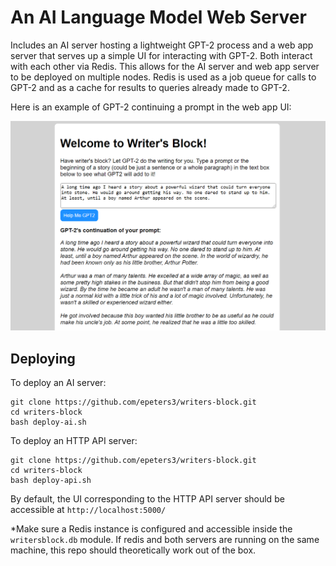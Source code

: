 # An AI Language Model Web Server

Includes an AI server hosting a lightweight GPT-2 process and a web app server that serves up a simple UI for interacting with GPT-2. Both interact with each other via Redis. This allows for the AI server and web app server to be deployed on multiple nodes. Redis is used as a job queue for calls to GPT-2 and as a cache for results to queries already made to GPT-2.

Here is an example of GPT-2 continuing a prompt in the web app UI:

![Entering a one paragraph example story prompt and seeing GPT-2's result in the web app UI](./assets/ui-example.png)

## Deploying

To deploy an AI server:

```shell
git clone https://github.com/epeters3/writers-block.git
cd writers-block
bash deploy-ai.sh
```

To deploy an HTTP API server:

```shell
git clone https://github.com/epeters3/writers-block.git
cd writers-block
bash deploy-api.sh
```

By default, the UI corresponding to the HTTP API server should be accessible at `http://localhost:5000/`

\*Make sure a Redis instance is configured and accessible inside the `writersblock.db` module. If redis and both servers are running on the same machine, this repo should theoretically work out of the box.
